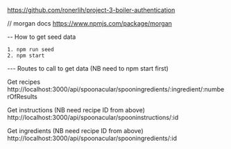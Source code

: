 https://github.com/ronerlih/project-3-boiler-authentication

// morgan docs
https://www.npmjs.com/package/morgan



-- How to get seed data 

    1. npm run seed
    2. npm start

--- Routes to call to get data (NB need to npm start first)

Get recipes
http://localhost:3000/api/spoonacular/spooningredients/:ingredient/:numberOfResults

Get instructions (NB need recipe ID from above)
http://localhost:3000/api/spoonacular/spooninstructions/:id

Get ingredients (NB need recipe ID from above)
http://localhost:3000/api/spoonacular/spooningredients/:id
